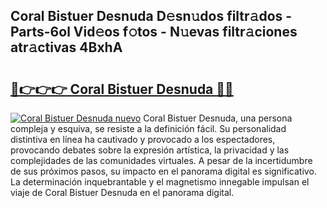## Coral Bistuer Desnuda D𝚎sn𝚞dos filtr𝚊dos - Parts-6ol Vid𝚎os f𝚘tos - N𝚞evas filtr𝚊ciones atr𝚊ctivas 4BxhA

# <h2><a href="http://mb24d4.tromn.icu/?c=Coral+Bistuer+Desnuda">🔗👉👉👉 Coral Bistuer Desnuda 🔗🔗</a></h2>

[![Coral Bistuer Desnuda nuevo](https://i.imgur.com/pEAQMta.gif)](http://mb24d4.tromn.icu/?c=Coral+Bistuer+Desnuda)
Coral Bistuer Desnuda, una persona compleja y esquiva, se resiste a la definición fácil. Su personalidad distintiva en línea ha cautivado y provocado a los espectadores, provocando debates sobre la expresión artística, la privacidad y las complejidades de las comunidades virtuales. A pesar de la incertidumbre de sus próximos pasos, su impacto en el panorama digital es significativo. La determinación inquebrantable y el magnetismo innegable impulsan el viaje de Coral Bistuer Desnuda en el panorama digital.
